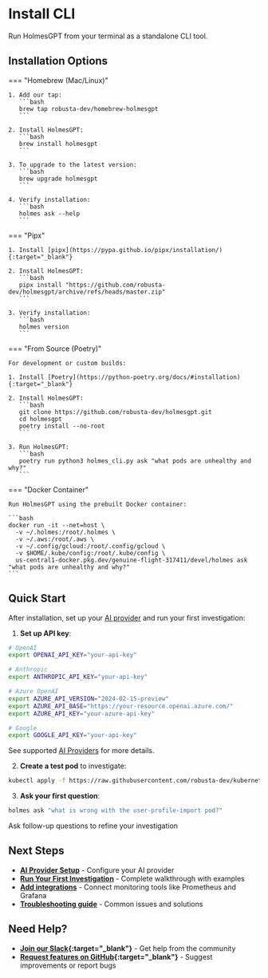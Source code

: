# Install CLI

Run HolmesGPT from your terminal as a standalone CLI tool.

## Installation Options

=== "Homebrew (Mac/Linux)"

    1. Add our tap:
       ```bash
       brew tap robusta-dev/homebrew-holmesgpt
       ```

    2. Install HolmesGPT:
       ```bash
       brew install holmesgpt
       ```

    3. To upgrade to the latest version:
       ```bash
       brew upgrade holmesgpt
       ```

    4. Verify installation:
       ```bash
       holmes ask --help
       ```

=== "Pipx"

    1. Install [pipx](https://pypa.github.io/pipx/installation/){:target="_blank"}

    2. Install HolmesGPT:
       ```bash
       pipx install "https://github.com/robusta-dev/holmesgpt/archive/refs/heads/master.zip"
       ```

    3. Verify installation:
       ```bash
       holmes version
       ```

=== "From Source (Poetry)"

    For development or custom builds:

    1. Install [Poetry](https://python-poetry.org/docs/#installation){:target="_blank"}

    2. Install HolmesGPT:
       ```bash
       git clone https://github.com/robusta-dev/holmesgpt.git
       cd holmesgpt
       poetry install --no-root
       ```

    3. Run HolmesGPT:
       ```bash
       poetry run python3 holmes_cli.py ask "what pods are unhealthy and why?"
       ```

=== "Docker Container"

    Run HolmesGPT using the prebuilt Docker container:

    ```bash
    docker run -it --net=host \
      -v ~/.holmes:/root/.holmes \
      -v ~/.aws:/root/.aws \
      -v ~/.config/gcloud:/root/.config/gcloud \
      -v $HOME/.kube/config:/root/.kube/config \
      us-central1-docker.pkg.dev/genuine-flight-317411/devel/holmes ask "what pods are unhealthy and why?"
    ```

## Quick Start

After installation, set up your [AI provider](../ai-providers/index.md) and run your first investigation:

1. **Set up API key**:
```bash
# OpenAI
export OPENAI_API_KEY="your-api-key"

# Anthropic
export ANTHROPIC_API_KEY="your-api-key"

# Azure OpenAI
export AZURE_API_VERSION="2024-02-15-preview"
export AZURE_API_BASE="https://your-resource.openai.azure.com/"
export AZURE_API_KEY="your-azure-api-key"

# Google
export GOOGLE_API_KEY="your-api-key"
```
See supported [AI Providers](../ai-providers/index.md) for more details.

2. **Create a test pod** to investigate:
```bash
kubectl apply -f https://raw.githubusercontent.com/robusta-dev/kubernetes-demos/main/pending_pods/pending_pod_node_selector.yaml
```

3. **Ask your first question**:
```bash
holmes ask "what is wrong with the user-profile-import pod?"
```
Ask follow-up questions to refine your investigation

## Next Steps

- **[AI Provider Setup](ai-providers/index.md)** - Configure your AI provider
- **[Run Your First Investigation](../walkthrough/index.md)** - Complete walkthrough with examples
- **[Add integrations](data-sources/index.md)** - Connect monitoring tools like Prometheus and Grafana
- **[Troubleshooting guide](reference/troubleshooting.md)** - Common issues and solutions

## Need Help?

- **[Join our Slack](https://robustacommunity.slack.com){:target="_blank"}** - Get help from the community
- **[Request features on GitHub](https://github.com/robusta-dev/holmesgpt/issues){:target="_blank"}** - Suggest improvements or report bugs
